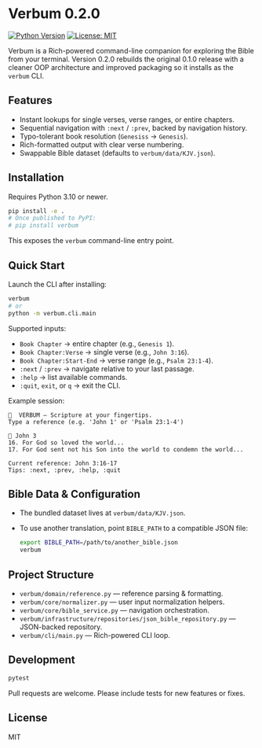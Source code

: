 # Verbum 0.2.0

[![Python Version](https://img.shields.io/badge/python-3.10%2B-blue.svg)](https://www.python.org/)
[![License: MIT](https://img.shields.io/badge/license-MIT-green.svg)](LICENSE)

Verbum is a Rich-powered command-line companion for exploring the Bible from your terminal. Version 0.2.0 rebuilds the original 0.1.0 release with a cleaner OOP architecture and improved packaging so it installs as the `verbum` CLI.

## Features

- Instant lookups for single verses, verse ranges, or entire chapters.
- Sequential navigation with `:next` / `:prev`, backed by navigation history.
- Typo-tolerant book resolution (`Genesiss` → `Genesis`).
- Rich-formatted output with clear verse numbering.
- Swappable Bible dataset (defaults to `verbum/data/KJV.json`).

## Installation

Requires Python 3.10 or newer.

```bash
pip install -e .
# Once published to PyPI:
# pip install verbum
```

This exposes the `verbum` command-line entry point.

## Quick Start

Launch the CLI after installing:

```bash
verbum
# or
python -m verbum.cli.main
```

Supported inputs:

- `Book Chapter` → entire chapter (e.g., `Genesis 1`).
- `Book Chapter:Verse` → single verse (e.g., `John 3:16`).
- `Book Chapter:Start-End` → verse range (e.g., `Psalm 23:1-4`).
- `:next` / `:prev` → navigate relative to your last passage.
- `:help` → list available commands.
- `:quit`, `exit`, or `q` → exit the CLI.

Example session:

```text
📜  VERBUM — Scripture at your fingertips.
Type a reference (e.g. 'John 1' or 'Psalm 23:1-4')

📖 John 3
16. For God so loved the world...
17. For God sent not his Son into the world to condemn the world...

Current reference: John 3:16-17
Tips: :next, :prev, :help, :quit
```

## Bible Data & Configuration

- The bundled dataset lives at `verbum/data/KJV.json`.
- To use another translation, point `BIBLE_PATH` to a compatible JSON file:

  ```bash
  export BIBLE_PATH=/path/to/another_bible.json
  verbum
  ```

## Project Structure

- `verbum/domain/reference.py` — reference parsing & formatting.
- `verbum/core/normalizer.py` — user input normalization helpers.
- `verbum/core/bible_service.py` — navigation orchestration.
- `verbum/infrastructure/repositories/json_bible_repository.py` — JSON-backed repository.
- `verbum/cli/main.py` — Rich-powered CLI loop.

## Development

```bash
pytest
```

Pull requests are welcome. Please include tests for new features or fixes.

## License

MIT
